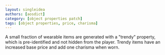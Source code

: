 ```yaml
---
layout: singleidea
authors: [aosdict]
category: [object properties patch]
tags: [object properties, price, charisma]
---
```

A small fraction of wearable items are generated with a "trendy" property, which is pre-identified and not hidden from the player. Trendy items have an increased base price and add one charisma when worn.
